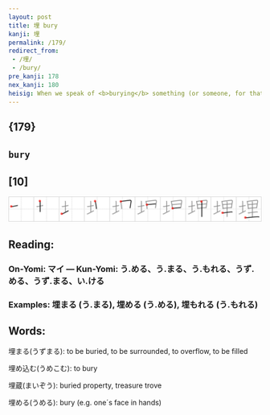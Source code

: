 ```yaml
---
layout: post
title: 埋 bury
kanji: 埋
permalink: /179/
redirect_from:
 - /埋/
 - /bury/
pre_kanji: 178
nex_kanji: 180
heisig: When we speak of <b>burying</b> something (or someone, for that matter), we usually mean putting them under <i>ground</i>. Only here, we are <b>burying</b> our beloved <i>computer</i> that has served us so well these past years. Behind us a choir chants the "Dies irae, dies illa" and there is much wailing and grief among the bystanders as they pass by to shovel a little <i>dirt</i> into what will be its final resting place. R.I.P.
---
```


## {179}

## `bury`

## [10]

<div class="stroke"><img src="../images/E59F8B.png" /></div>

## Reading:

### On-Yomi: マイ &mdash; Kun-Yomi: う.める、う.まる、う.もれる、うず.める、うず.まる、い.ける

### Examples: 埋まる (う.まる), 埋める (う.める), 埋もれる (う.もれる)

## Words:

埋まる(うずまる): to be buried, to be surrounded, to overflow, to be filled

埋め込む(うめこむ): to bury

埋蔵(まいぞう): buried property, treasure trove

埋める(うめる): bury (e.g. one´s face in hands)
